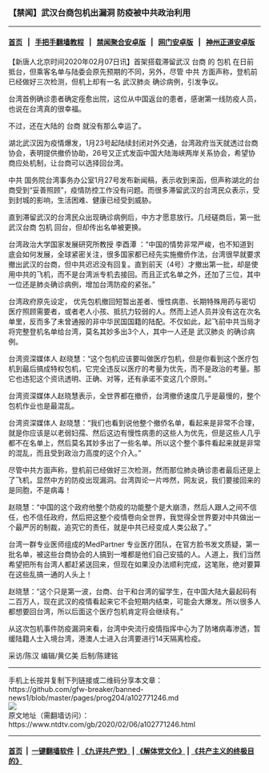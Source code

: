 ### 【禁闻】武汉台商包机出漏洞 防疫被中共政治利用
------------------------

#### [首页](https://github.com/gfw-breaker/banned-news1/blob/master/README.md) &nbsp;&nbsp;|&nbsp;&nbsp; [手把手翻墙教程](https://github.com/gfw-breaker/guides/wiki) &nbsp;&nbsp;|&nbsp;&nbsp; [禁闻聚合安卓版](https://github.com/gfw-breaker/bn-android) &nbsp;&nbsp;|&nbsp;&nbsp; [网门安卓版](https://github.com/oGate2/oGate) &nbsp;&nbsp;|&nbsp;&nbsp; [神州正道安卓版](https://github.com/SzzdOgate/update) 



<div><div class="post_content" itemprop="articleBody">
 <p>
  【新唐人北京时间2020年02月07日讯】首架搭载滞留武汉
  <ok href="https://www.ntdtv.com/gb/台商.htm">
   台商
  </ok>
  的
  <ok href="https://www.ntdtv.com/gb/包机.htm">
   包机
  </ok>
  在日前抵台，但乘客名单与陆委会原先预期的不同，另外，尽管
  <ok href="https://www.ntdtv.com/gb/中共.htm">
   中共
  </ok>
  方面声称，登机前已经做好三次检测，但机上却有一名
  <ok href="https://www.ntdtv.com/gb/武汉肺炎.htm">
   武汉肺炎
  </ok>
  确诊病例，引发争议。
 </p>
 <p>
  台湾首例确诊患者确定痊愈出院，这位从中国返台的患者，感谢第一线防疫人员，也说在台湾真的很幸福。
 </p>
 <p>
  不过，还在大陆的
  <ok href="https://www.ntdtv.com/gb/台商.htm">
   台商
  </ok>
  就没有那么幸运了。
 </p>
 <p>
  湖北武汉因为疫情爆发，1月23号起陆续封闭对外交通，台湾政府当天就透过台商协会，表明提供撤侨协助，26号又正式发函中国大陆海峡两岸关系协会，希望协商应处机制，让台商可以选择回台湾。
 </p>
 <p>
  <ok href="https://www.ntdtv.com/gb/中共.htm">
   中共
  </ok>
  国务院台湾事务办公室1月27号发布新闻稿，表示收到来函，但声称湖北的台商受到“妥善照顾”，疫情防控工作没有问题。而很多滞留武汉的台湾民众表示，受到封城的影响，生活困难、健康已经受到威胁。
 </p>
 <p>
  直到滞留武汉的台湾民众出现确诊病例后，中方才愿意放行。几经磋商后，第一批武汉台商
  <ok href="https://www.ntdtv.com/gb/包机.htm">
   包机
  </ok>
  回台，但却传出名单被更换。
 </p>
 <p>
  台湾政治大学国家发展研究所教授 李酉潭 ：“中国的情势非常严峻，也不知道到底会如何发展，全球紧密关注，很多国家都已经先实施撤侨作法，台湾很早就要求撤出武汉的台商，但中共迟迟没有回复。直到前天（4号）才撤出第一批，却是使用中共的飞机，而不是台湾派专机去接回。而且正式名单之外，还加了三位，其中一位还是肺炎确诊病例，增加台湾防疫的紧张。”
 </p>
 <p>
  台湾政府原先设定， 优先包机撤回短暂出差者、慢性病患、长期特殊用药与密切医疗照顾需要者，或者老人小孩、抵抗力较弱的人。然而上述人员并没有这在次名单里，反而多了未曾通报的非中华民国国籍的陆配。不仅如此，起飞前中共当局才将完整登机名单给台湾，莫名其妙多出3个人，其中一人还是
  <ok href="https://www.ntdtv.com/gb/武汉肺炎.htm">
   武汉肺炎
  </ok>
  的确诊病例。
 </p>
 <p>
  台湾资深媒体人 赵晓慧：“这个包机应该要叫做医疗包机，但是你看到这个医疗包机到最后搞成特权包机，它完全违反以医疗的考量为优先，而不是政治的考量。那它也违犯这个资讯透明、正确、对等，还有承诺不变这几个原则。”
 </p>
 <p>
  台湾资深媒体人赵晓慧表示，全世界都在撤侨，台湾撤侨速度几乎是最慢的，整个包机作业也是最混乱。
 </p>
 <p>
  台湾资深媒体人 赵晓慧：“我们也看到说他整个撤侨名单，看起来是非常不合理，就是你应该是以老弱妇孺、然后这边有慢性病患的这些人为优先，但是这些人几乎都不在名单上，然后莫名其妙多出了一些名单。所以这个整个事件看起来就是非常的混乱，而且受到政治力高度的这个介入。”
 </p>
 <p>
  尽管中共方面声称，登机前已经做好三次检测，然而那位肺炎确诊患者最后还是上了飞机，显然中方的防疫出现漏洞。台湾舆论一片哗然，网友说，我们要接回来的是同胞，不是病毒！
 </p>
 <p>
  赵晓慧：“中国的这个政府他整个防疫的功能整个是大崩溃，然后人跟人之间不信任，也不信任政府，然后把这整个疫情卷向全世界，我觉得全世界要对中共做出一个最严厉的制裁，追究它的责任，就是中共已经变成人类公敌了。”
 </p>
 <p>
  台湾一群专业医师组成的MedPartner 专业医疗团队，在官方脸书发文质疑，第一批名单，被这些台商协会的人搞到一堆都是他们自己安插的人。人道上，我们当然希望把所有台湾人都赶紧送回来，但现在如果没办法顺利完成，这笔账，绝对要算在这些乱搞一通的人头上！
 </p>
 <p>
  赵晓慧：“这个只是第一波，台商、台干和台湾的留学生，在中国大陆大最起码有二百万人，现在武汉的疫情看起来它不会短期内结束，可能会大爆发。所以很多人都想要回台湾，所以后面这个医疗包机肯定将会继续有。”
 </p>
 <p>
  从这次包机事件防疫漏洞来看，台湾中央流行疫情指挥中心为了防堵病毒渗透，暂缓陆籍人士入境台湾，港澳人士进入台湾要进行14天隔离检疫。
 </p>
 <p>
  采访/陈汉 编辑/黄亿美 后制/陈建铭
 </p>
 <div class="single_ad">
 </div>
</div>
</div>
<hr/>
手机上长按并复制下列链接或二维码分享本文章：<br/>
https://github.com/gfw-breaker/banned-news1/blob/master/pages/prog204/a102771246.md <br/>
<a href='https://github.com/gfw-breaker/banned-news1/blob/master/pages/prog204/a102771246.md'><img src='https://github.com/gfw-breaker/banned-news1/blob/master/pages/prog204/a102771246.md.png'/></a> <br/>
原文地址（需翻墙访问）：https://www.ntdtv.com/gb/2020/02/06/a102771246.html


------------------------
#### [首页](https://github.com/gfw-breaker/banned-news1/blob/master/README.md) &nbsp;|&nbsp; [一键翻墙软件](https://github.com/gfw-breaker/nogfw/blob/master/README.md) &nbsp;| [《九评共产党》](https://github.com/gfw-breaker/9ping.md/blob/master/README.md#九评之一评共产党是什么) | [《解体党文化》](https://github.com/gfw-breaker/jtdwh.md/blob/master/README.md) | [《共产主义的终极目的》](https://github.com/gfw-breaker/gczydzjmd.md/blob/master/README.md)


<img src='http://gfw-breaker.win/banned-news/pages/prog204/a102771246.md' width='0px' height='0px'/>